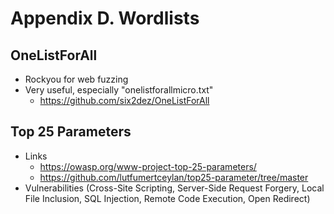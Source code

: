 # Appendix D. Wordlists

## OneListForAll

* Rockyou for web fuzzing
* Very useful, especially "onelistforallmicro.txt"
  * https://github.com/six2dez/OneListForAll

## Top 25 Parameters

* Links
  * https://owasp.org/www-project-top-25-parameters/
  * https://github.com/lutfumertceylan/top25-parameter/tree/master
* Vulnerabilities (Cross-Site Scripting, Server-Side Request Forgery, Local File Inclusion, SQL Injection, Remote Code Execution, Open Redirect)

